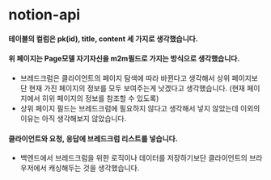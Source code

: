 # notion-api

#### 테이블의 컬럼은 pk(id), title, content 세 가지로 생각했습니다.

#### 위 페이지는 Page모델 자기자신을 m2m필드로 가지는 방식으로 생각했습니다.

- 브레드크럼은 클라이언트의 페이지 탐색에 따라 바뀐다고 생각해서 상위 페이지보단 현재 가진 페이지의 정보를 모두 보여주는게 낫겠다고 생각했습니다. (현재 페이지에서 히위 페이지의 정보를 참조할 수 있도록)
- 상위 페이지 필드는 브레드크럼에 필요하지 않다고 생각해서 넣지 않았는데 이외의 이유는 아직 생각해보지 않았습니다.

#### 클라이언트와 요청, 응답에 브레드크럼 리스트를 넣습니다.

- 백엔드에서 브레드크럼을 위한 로직이나 데이터를 저장하기보단 클라이언트의 브라우저에서 캐싱해두는 것을 생각했습니다.
